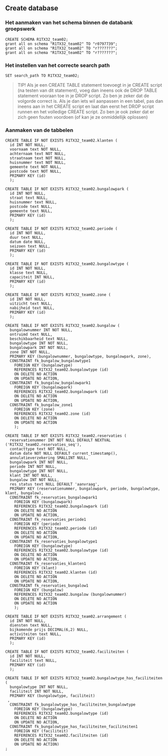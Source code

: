 ## Create database

### Het aanmaken van het schema binnen de databank groepswerk
```
CREATE SCHEMA R1TX32_team02;
grant all on schema "R1TX32_team02" TO "r0797739";
grant all on schema "R1TX32_team02" TO "r???????";
grant all on schema "R1TX32_team02" TO "r???????";
```
### Het instellen van het correcte search path
```
SET search_path TO R1TX32_team02;
```
 > TIP!
Als je een CREATE TABLE statement toevoegt in je CREATE script (na testen van dit statement), voeg dan ineens ook de DROP TABLE statement vooraan toe in je DROP script. 
Zo ben je zeker dat de volgorde correct is. 
Als je dan iets wil aanpassen in een tabel, pas dan ineens aan in het CREATE script en laat dan eerst het DROP script runnen en het volledige CREATE script. Zo ben je ook zeker dat er zich geen fouten voordoen (of kan je ze onmiddellijk oplossen)

### Aanmaken van de tabbelen
```
CREATE TABLE IF NOT EXISTS R1TX32_team02.klanten (
  id INT NOT NULL,
  voornaam text NOT NULL,
  achternaam text NOT NULL,
  straatnaam text NOT NULL,
  huisnummer text NOT NULL,
  gemeente text NOT NULL,
  postcode text NOT NULL,
  PRIMARY KEY (id)
  );

CREATE TABLE IF NOT EXISTS R1TX32_team02.bungalowpark (
  id INT NOT NULL,
  straat text NULL,
  huisnummer text NULL,
  postcode text NULL,
  gemeente text NULL,
  PRIMARY KEY (id)
  );

CREATE TABLE IF NOT EXISTS R1TX32_team02.periode (
  id INT NOT NULL,
  duur text NULL,
  datum date NULL,
  seizoen text NULL,
  PRIMARY KEY (id)
  );

CREATE TABLE IF NOT EXISTS R1TX32_team02.bungalowtype (
  id INT NOT NULL,
  klasse text NULL,
  capaciteit INT NULL,
  PRIMARY KEY (id)
  );

CREATE TABLE IF NOT EXISTS R1TX32_team02.zone (
  id INT NOT NULL,
  uitzicht text NULL,
  nabijheid text NULL,
  PRIMARY KEY (id)
  );

CREATE TABLE IF NOT EXISTS R1TX32_team02.bungalow (
  bungalownummer INT NOT NULL,
  ontruimd text NULL,
  beschikbaarheid text NULL,
  bungalowtype INT NOT NULL,
  bungalowpark INT NOT NULL,
  zone INT NOT NULL,
  PRIMARY KEY (bungalownummer, bungalowtype, bungalowpark, zone),
  CONSTRAINT fk_bungalow_bungalowtype1
    FOREIGN KEY (bungalowtype)
    REFERENCES R1TX32_team02.bungalowtype (id)
    ON DELETE NO ACTION
    ON UPDATE NO ACTION,
  CONSTRAINT fk_bungalow_bungalowpark1
    FOREIGN KEY (bungalowpark)
    REFERENCES R1TX32_team02.bungalowpark (id)
    ON DELETE NO ACTION
    ON UPDATE NO ACTION,
  CONSTRAINT fk_bungalow_zone1
    FOREIGN KEY (zone)
    REFERENCES R1TX32_team02.zone (id)
    ON DELETE NO ACTION
    ON UPDATE NO ACTION
    );

CREATE TABLE IF NOT EXISTS R1TX32_team02.reservaties (
  reservatienummer INT NOT NULL DEFAULT NEXTVAL ('R1TX32_team02.reservaties_seq'),
  contacttype text NOT NULL,
  datum date NOT NULL DEFAULT current_timestamp(),
  annulatieverzekering SMALLINT NULL,
  bungalowpark INT NOT NULL,
  periode INT NOT NULL,
  bungalowtype INT NOT NULL,
  klant INT NOT NULL,
  bungalow INT NOT NULL,
  res_status text NULL DEFAULT 'aanvraag',
  PRIMARY KEY (reservatienummer, bungalowpark, periode, bungalowtype, klant, bungalow),
  CONSTRAINT fk_reservaties_bungalowpark1
    FOREIGN KEY (bungalowpark)
    REFERENCES R1TX32_team02.bungalowpark (id)
    ON DELETE NO ACTION
    ON UPDATE NO ACTION,
  CONSTRAINT fk_reservaties_periode1
    FOREIGN KEY (periode)
    REFERENCES R1TX32_team02.periode (id)
    ON DELETE NO ACTION
    ON UPDATE NO ACTION,
  CONSTRAINT fk_reservaties_bungalowtype1
    FOREIGN KEY (bungalowtype)
    REFERENCES R1TX32_team02.bungalowtype (id)
    ON DELETE NO ACTION
    ON UPDATE NO ACTION,
  CONSTRAINT fk_reservaties_klanten1
    FOREIGN KEY (klant)
    REFERENCES R1TX32_team02.klanten (id)
    ON DELETE NO ACTION
    ON UPDATE NO ACTION,
  CONSTRAINT fk_reservaties_bungalow1
    FOREIGN KEY (bungalow)
    REFERENCES R1TX32_team02.bungalow (bungalownummer)
    ON DELETE NO ACTION
    ON UPDATE NO ACTION
    );

CREATE TABLE IF NOT EXISTS R1TX32_team02.arrangement (
  id INT NOT NULL,
  diensten text NULL,
  bijkomende prijs DECIMAL(6,2) NULL,
  activiteiten text NULL,
  PRIMARY KEY (id)
  );
  
CREATE TABLE IF NOT EXISTS R1TX32_team02.faciliteiten (
  id INT NOT NULL,
  faciliteit text NULL,
  PRIMARY KEY (id)
  );

CREATE TABLE IF NOT EXISTS R1TX32_team02.bungalowtype_has_faciliteiten (
  bungalowtype INT NOT NULL,
  faciliteit INT NOT NULL,
  PRIMARY KEY (bungalowtype, faciliteit)
 ,
  CONSTRAINT fk_bungalowtype_has_faciliteiten_bungalowtype
    FOREIGN KEY (bungalowtype)
    REFERENCES R1TX32_team02.bungalowtype (id)
    ON DELETE NO ACTION
    ON UPDATE NO ACTION,
  CONSTRAINT fk_bungalowtype_has_faciliteiten_faciliteiten1
    FOREIGN KEY (faciliteit)
    REFERENCES R1TX32_team02.faciliteiten (id)
    ON DELETE NO ACTION
    ON UPDATE NO ACTION)
;
```
<!--stackedit_data:
eyJoaXN0b3J5IjpbLTExMzk2NDE3NTUsMjA4MTg1MzYzNSwxOD
c3MzkxOTE5XX0=
-->